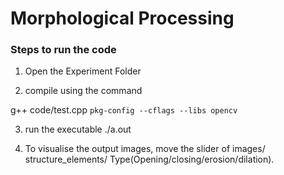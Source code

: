 # Morphological Processing

### Steps to run the code

1) Open the Experiment Folder

2) compile using the command

g++ code/test.cpp `pkg-config --cflags --libs opencv`

3) run the executable ./a.out

4) To visualise the output images, move the slider of images/ structure_elements/ Type(Opening/closing/erosion/dilation).
